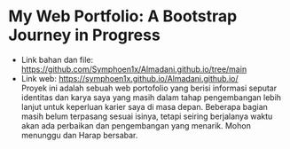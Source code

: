 # My Web Portfolio: A Bootstrap Journey in Progress
* Link bahan dan file: https://github.com/Symphoen1x/Almadani.github.io/tree/main
* Link web: https://symphoen1x.github.io/Almadani.github.io/  <br>
Proyek ini adalah sebuah web portofolio yang berisi informasi seputar identitas dan karya saya yang masih dalam tahap pengembangan lebih lanjut untuk keperluan karier saya di masa depan. Beberapa bagian masih belum terpasang sesuai isinya, tetapi seiring berjalanya waktu akan ada perbaikan dan pengembangan yang menarik. Mohon menunggu dan Harap bersabar.
